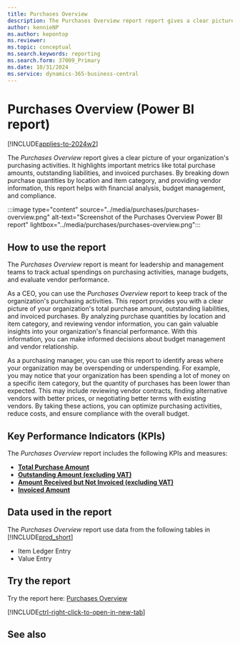 ```yaml
---
title: Purchases Overview
description: The Purchases Overview report report gives a clear picture of your organization's purchasing activities.
author: kennieNP
ms.author: kepontop
ms.reviewer:
ms.topic: conceptual
ms.search.keywords: reporting
ms.search.form: 37009_Primary
ms.date: 10/31/2024
ms.service: dynamics-365-business-central
---
```


# Purchases Overview (Power BI report)

[!INCLUDE[applies-to-2024w2](../includes/applies-to-2024w2.md)]

The *Purchases Overview* report gives a clear picture of your organization's purchasing activities. It highlights important metrics like total purchase amounts, outstanding liabilities, and invoiced purchases. By breaking down purchase quantities by location and item category, and providing vendor information, this report helps with financial analysis, budget management, and compliance. 

:::image type="content" source="../media/purchases/purchases-overview.png" alt-text="Screenshot of the Purchases Overview Power BI report" lightbox="../media/purchases/purchases-overview.png":::

## How to use the report

The *Purchases Overview* report is meant for leadership and management teams to track actual spendings on purchasing activities, manage budgets, and evaluate vendor performance.

As a CEO, you can use the *Purchases Overview* report to keep track of the organization's purchasing activities. This report provides you with a clear picture of your organization's total purchase amount, outstanding liabilities, and invoiced purchases. By analyzing purchase quantities by location and item category, and reviewing vendor information, you can gain valuable insights into your organization's financial performance. With this information, you can make informed decisions about budget management and vendor relationship.

As a purchasing manager, you can use this report to identify areas where your organization may be overspending or underspending. For example, you may notice that your organization has been spending a lot of money on a specific item category, but the quantity of purchases has been lower than expected. This may include reviewing vendor contracts, finding alternative vendors with better prices, or negotiating better terms with existing vendors. By taking these actions, you can optimize purchasing activities, reduce costs, and ensure compliance with the overall budget.

## Key Performance Indicators (KPIs)

The *Purchases Overview* report includes the following KPIs and measures: 

- [**Total Purchase Amount**](####)
- [**Outstanding Amount (excluding VAT)**](####)
- [**Amount Received but Not Invoiced (excluding VAT)**](####)
- [**Invoiced Amount**](####)

## Data used in the report

The *Purchases Overview* report use data from the following tables in [!INCLUDE[prod_short](includes/prod_short.md)]

- Item Ledger Entry
- Value Entry

## Try the report

Try the report here: [Purchases Overview](https://businesscentral.dynamics.com?page=37009)

[!INCLUDE[ctrl-right-click-to-open-in-new-tab](../includes/ctrl-right-click-to-open-in-new-tab.md)]

## See also
